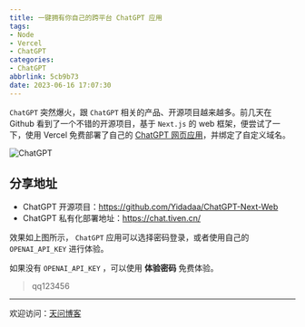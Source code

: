 ```yaml
---
title: 一键拥有你自己的跨平台 ChatGPT 应用
tags:
- Node
- Vercel
- ChatGPT
categories:
- ChatGPT
abbrlink: 5cb9b73
date: 2023-06-16 17:07:30 
---
```


`ChatGPT` 突然爆火，跟 `ChatGPT` 相关的产品、开源项目越来越多。前几天在 Github 看到了一个不错的开源项目，基于 `Next.js` 的 web 框架，便尝试了一下，使用 Vercel 免费部署了自己的 [ChatGPT 网页应用](https://chat.tiven.cn/ "ChatGPT")，并绑定了自定义域名。

![ChatGPT](https://tiven.cn/static/img/img-gpt-01-2hcrUJ7mH1QWVJ6Ktb_pP.jpg)

<!-- more -->

## 分享地址

- ChatGPT 开源项目：https://github.com/Yidadaa/ChatGPT-Next-Web
- ChatGPT 私有化部署地址：https://chat.tiven.cn/ 

效果如上图所示， `ChatGPT` 应用可以选择密码登录，或者使用自己的 `OPENAI_API_KEY` 进行体验。

如果没有 `OPENAI_API_KEY` ，可以使用 **体验密码** 免费体验。

> qq123456

---

欢迎访问：[天问博客](https://tiven.cn/p/5cb9b73/ "天问博客-专注于大前端技术")

